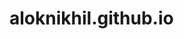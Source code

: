 # aloknikhil.github.io
<!DOCTYPE html>
<html lang="en">
  <head>
    <meta charset="utf-8" />
    <meta name="viewport" content="width=device-width, initial-scale=1.0" />
    <title>Example</title>
    <script src="https://cdn-tailwindcss.vercel.app/"></script>
    <script>
      tailwind.config = {
        theme: {
          extend: {
            colors: {
              tomato: 'tomato',
            },
          },
        },
      }
        
      
      
    </script>
  </head>
  <body>
   
   
    

    
    
    
    
    
    
    
    
    
    

    
    
   
   
<header class="text-gray-600 body-font">
  <div class="container mx-auto flex flex-wrap p-5 flex-col md:flex-row items-center">
    <a class="flex title-font font-medium items-center text-gray-900 mb-4 md:mb-0">
      <svg xmlns="http://www.w3.org/2000/svg" fill="none" stroke="currentColor" stroke-linecap="round" stroke-linejoin="round" stroke-width="2" class="w-10 h-10 text-white p-2 bg-indigo-500 rounded-full" viewBox="0 0 24 24">
        <path d="M12 2L2 7l10 5 10-5-10-5zM2 17l10 5 10-5M2 12l10 5 10-5"></path>
      </svg>
      <span class="ml-3 text-xl">Alok Industry</span>
    </a>
    <nav class="md:mr-auto md:ml-4 md:py-1 md:pl-4 md:border-l md:border-gray-400	flex flex-wrap items-center text-base justify-center">
      <a href='https://school.careers360.com/schools/saint-augustine-high-school-hazaribagh' class="mr-5 hover:text-gray-900">Home </a>
      <a href='http://www.thelearningpoint.net/home/school-listings/cbse-32/Saint-Augustine-High-School-SHAILESH-SAH--FRIENDS-COLONY--PUGMIL-ROAD--HAZARIBAG-JHARKNAND-3430250' class="mr-5 hover:text-gray-900">About </a>
      <a  class="mr-5 hover:text-gray-900">Contact</a>
      <a class="mr-5 hover:text-gray-900"> Address </a>
    </nav>
    <button  class="inline-flex items-center bg-gray-100 border-0 py-1 px-3 focus:outline-none hover:bg-gray-200 rounded text-base mt-4 md:mt-0"> <a href='https://school.careers360.com/schools/saint-augustine-high-school-hazaribagh' </a> Enroll Now
      <svg fill="none" stroke="currentColor" stroke-linecap="round" stroke-linejoin="round" stroke-width="2" class="w-4 h-4 ml-1" viewBox="0 0 24 24">
        <path d="M5 12h14M12 5l7 7-7 7"></path>
      </svg>
    </button>
  </div>
</header>

<hr />
<hr color="gold" />

<section class="text-gray-600 body-font">
  <div class="container mx-auto flex px-5 py-24 md:flex-row flex-col items-center">
    <div class="lg:flex-grow md:w-1/2 lg:pr-24 md:pr-16 flex flex-col md:items-start md:text-left mb-16 md:mb-0 items-center text-center">
      <h1 class="title-font sm:text-4xl text-3xl mb-4 font-medium text-gray-900">Welcome world
        <br class="hidden lg:inline-block"> And also My Friend's
      </h1>
      <p class="mb-8 leading-relaxed"> Science is all around us, from the farthest star in the universe to the smallest atom under our feet. The science encyclopaedia brings of fresh and engaging approach to all aspects of the subject, while a section of practical activities and experiments make the application of science fun and accessible </p>
      <div class="flex justify-center">
        <button class="inline-flex text-white bg-indigo-500 border-0 py-2 px-6 focus:outline-none hover:bg-indigo-600 rounded text-lg"></button>
        <button class="ml-4 inline-flex text-gray-700 bg-gray-100 border-0 py-2 px-6 focus:outline-none hover:bg-gray-200 rounded text-lg">Enroll Now</button>
      </div>
    </div>
    <div class="lg:max-w-lg lg:w-full md:w-1/2 w-5/6">
      <img class="object-cover object-center rounded" alt="hero" src="https://source.unsplash.com/720x600/?nature,water">
    </div>
  </div>
</section>


<hr />
<hr color="gold" />


<section class="text-gray-600 body-font">
  <div class="container px-5 py-24 mx-auto">
    <div class="flex flex-col text-center w-full mb-20">
      <h1 class="sm:text-3xl text-2xl font-medium title-font mb-4 text-gray-900">S.t Augustine High School</h1>
      <p class="lg:w-2/3 mx-auto leading-relaxed text-base"> “The most important day of a person’s education is the first day of school, not Graduation Day.” </p>
    </div>
    <div class="flex flex-wrap -m-4 text-center">
      <div class="p-4 md:w-1/4 sm:w-1/2 w-full">
        <div class="border-2 border-gray-200 px-4 py-6 rounded-lg">
          <svg fill="none" stroke="currentColor" stroke-linecap="round" stroke-linejoin="round" stroke-width="2" class="text-indigo-500 w-12 h-12 mb-3 inline-block" viewBox="0 0 24 24">
            <path d="M8 17l4 4 4-4m-4-5v9"></path>
            <path d="M20.88 18.09A5 5 0 0018 9h-1.26A8 8 0 103 16.29"></path>
          </svg>
          <h2 class="title-font font-medium text-3xl text-gray-900">2.7K</h2>
          <p class="leading-relaxed">Downloads</p>
        </div>
      </div>
      <div class="p-4 md:w-1/4 sm:w-1/2 w-full">
        <div class="border-2 border-gray-200 px-4 py-6 rounded-lg">
          <svg fill="none" stroke="currentColor" stroke-linecap="round" stroke-linejoin="round" stroke-width="2" class="text-indigo-500 w-12 h-12 mb-3 inline-block" viewBox="0 0 24 24">
            <path d="M17 21v-2a4 4 0 00-4-4H5a4 4 0 00-4 4v2"></path>
            <circle cx="9" cy="7" r="4"></circle>
            <path d="M23 21v-2a4 4 0 00-3-3.87m-4-12a4 4 0 010 7.75"></path>
          </svg>
          <h2 class="title-font font-medium text-3xl text-gray-900">1.3K</h2>
          <p class="leading-relaxed">Users</p>
        </div>
      </div>
      <div class="p-4 md:w-1/4 sm:w-1/2 w-full">
        <div class="border-2 border-gray-200 px-4 py-6 rounded-lg">
          <svg fill="none" stroke="currentColor" stroke-linecap="round" stroke-linejoin="round" stroke-width="2" class="text-indigo-500 w-12 h-12 mb-3 inline-block" viewBox="0 0 24 24">
            <path d="M3 18v-6a9 9 0 0118 0v6"></path>
            <path d="M21 19a2 2 0 01-2 2h-1a2 2 0 01-2-2v-3a2 2 0 012-2h3zM3 19a2 2 0 002 2h1a2 2 0 002-2v-3a2 2 0 00-2-2H3z"></path>
          </svg>
          <h2 class="title-font font-medium text-3xl text-gray-900">74</h2>
          <p class="leading-relaxed">Files</p>
        </div>
      </div>
      <div class="p-4 md:w-1/4 sm:w-1/2 w-full">
        <div class="border-2 border-gray-200 px-4 py-6 rounded-lg">
          <svg fill="none" stroke="currentColor" stroke-linecap="round" stroke-linejoin="round" stroke-width="2" class="text-indigo-500 w-12 h-12 mb-3 inline-block" viewBox="0 0 24 24">
            <path d="M12 22s8-4 8-10V5l-8-3-8 3v7c0 6 8 10 8 10z"></path>
          </svg>
          <h2 class="title-font font-medium text-3xl text-gray-900">46</h2>
          <p class="leading-relaxed">Places</p>
        </div>
      </div>
    </div>
  </div>
</section>

<hr />
<hr color="gold" />


<section class="text-gray-600 body-font">
  <div class="container px-5 py-24 mx-auto flex flex-col">
    <div class="lg:w-4/6 mx-auto">
      <div class="rounded-lg h-64 overflow-hidden">
        <img alt="content" class="object-cover object-center h-full w-full" src="https://source.unsplash.com/1600x900/?star,solar system">
      </div>
      <div class="flex flex-col sm:flex-row mt-10">
        <div class="sm:w-1/3 text-center sm:pr-8 sm:py-8">
          <div class="w-20 h-20 rounded-full inline-flex items-center justify-center bg-gray-200 text-gray-400">
            <svg fill="none" stroke="currentColor" stroke-linecap="round" stroke-linejoin="round" stroke-width="2" class="w-10 h-10" viewBox="0 0 24 24">
              <path d="M20 21v-2a4 4 0 00-4-4H8a4 4 0 00-4 4v2"></path>
              <circle cx="12" cy="9" r="4"></circle>
            </svg>
          </div>
          <div class="flex flex-col items-center text-center justify-center">
            <h2 class="font-medium title-font mt-4 text-gray-900 text-lg">Phoebe Caulfield</h2>
            <div class="w-12 h-1 bg-indigo-500 rounded mt-2 mb-4"></div>
            <p class="text-base">Raclette knausgaard hella meggs normcore williamsburg enamel pin sartorial venmo tbh hot chicken gentrify portland.</p>
          </div>
        </div>
        <div class="sm:w-2/3 sm:pl-8 sm:py-8 sm:border-l border-gray-200 sm:border-t-0 border-t mt-4 pt-4 sm:mt-0 text-center sm:text-left">
          <p class="leading-relaxed text-lg mb-4">Meggings portland fingerstache lyft, post-ironic fixie man bun banh mi umami everyday carry hexagon locavore direct trade art party. Locavore small batch listicle gastropub farm-to-table lumbersexual salvia messenger bag. Coloring book flannel truffaut craft beer drinking vinegar sartorial, disrupt fashion axe normcore meh butcher. Portland 90's scenester vexillologist forage post-ironic asymmetrical, chartreuse disrupt butcher paleo intelligentsia pabst before they sold out four loko. 3 wolf moon brooklyn.</p>
          <a href=' https://learnmorepro.com/' class="text-indigo-500 inline-flex items-center"> Learn more
            <svg fill="none" stroke="currentColor" stroke-linecap="round" stroke-linejoin="round" stroke-width="2" class="w-4 h-4 ml-2" viewBox="0 0 24 24">
              <path d="M5 12h14M12 5l7 7-7 7"></path>
            </svg>
          </a>
        </div>
      </div>
    </div>
  </div>
</section>

<section class="text-gray-600 body-font">
  <div class="container px-5 py-24 mx-auto">
    <div class="flex flex-col text-center w-full mb-12">
      <h1 class="sm:text-3xl text-2xl font-medium title-font mb-4 text-gray-900">Master Cleanse Reliac Heirloom</h1>
      <p class="lg:w-2/3 mx-auto leading-relaxed text-base">Whatever cardigan tote bag tumblr hexagon brooklyn asymmetrical gentrify, subway tile poke farm-to-table. Franzen you probably haven't heard of them man bun deep.</p>
    </div>
    <div class="flex lg:w-2/3 w-full sm:flex-row flex-col mx-auto px-8 sm:space-x-4 sm:space-y-0 space-y-4 sm:px-0 items-end">
      <div class="relative flex-grow w-full">
        <label for="full-name" class="leading-7 text-sm text-gray-600">Full Name</label>
        <input type="text" id="full-name" name="full-name" class="w-full bg-gray-100 bg-opacity-50 rounded border border-gray-300 focus:border-indigo-500 focus:bg-transparent focus:ring-2 focus:ring-indigo-200 text-base outline-none text-gray-700 py-1 px-3 leading-8 transition-colors duration-200 ease-in-out">
      </div>
      <div class="relative flex-grow w-full">
        <label for="email" class="leading-7 text-sm text-gray-600">Email</label>
        <input type="email" id="email" name="email" class="w-full bg-gray-100 bg-opacity-50 rounded border border-gray-300 focus:border-indigo-500 focus:bg-transparent focus:ring-2 focus:ring-indigo-200 text-base outline-none text-gray-700 py-1 px-3 leading-8 transition-colors duration-200 ease-in-out">
      </div>
      <button href='https://www.shutterfly.com/ideas/school-quotes/' class="text-white bg-indigo-500 border-0 py-2 px-8 focus:outline-none hover:bg-indigo-600 rounded text-lg">Submit</button>
    </div>
  </div>
</section>

<hr />
<hr color="gold" />
<br> 
  <h1> Otherwise Use This </h1>

<br>
<br>
<form> 

       <label for="name">Enter name</label> 
        <br> <input type="Enter name" id="Enter name" name="Enter name" class="w-full bg-gray-100 bg-opacity-50 rounded border border-gray-300 focus:border-indigo-500 focus:bg-transparent focus:ring-2 focus:ring-indigo-200 text-base outline-none text-gray-700 py-1 px-3 leading-8 transition-colors duration-200 ease-in-out">
<hr />
           <br> <label for="pass">Enter Password</label> 
          <br> <input type="Password" id="pass" name="pass" class="w-full bg-gray-100 bg-opacity-50 rounded border border-gray-300 focus:border-indigo-500 focus:bg-transparent focus:ring-2 focus:ring-indigo-200 text-base outline-none text-gray-700 py-1 px-3 leading-8 transition-colors duration-200 ease-in-out">
<hr />
        <button href='https://www.shutterfly.com/ideas/school-quotes/' class="text-white bg-indigo-500 border-0 py-2 px-8 focus:outline-none hover:bg-indigo-600 rounded text-lg">Submit</button>

</form>





<footer class="text-gray-600 body-font">
  <div class="container px-5 py-8 mx-auto flex items-center sm:flex-row flex-col">
    <a class="flex title-font font-medium items-center md:justify-start justify-center text-gray-900">
      <svg xmlns="http://www.w3.org/2000/svg" fill="none" stroke="currentColor" stroke-linecap="round" stroke-linejoin="round" stroke-width="2" class="w-10 h-10 text-white p-2 bg-indigo-500 rounded-full" viewBox="0 0 24 24">
        <path d="M12 2L2 7l10 5 10-5-10-5zM2 17l10 5 10-5M2 12l10 5 10-5"></path>
      </svg>
      <span class="ml-3 text-xl">Alok Industry</span>
    </a>
    <p class="text-sm text-gray-500 sm:ml-4 sm:pl-4 sm:border-l-2 sm:border-gray-200 sm:py-2 sm:mt-0 mt-4">© 2021 Alok Industry —
      <a href="https://twitter.com/knyttneve" class="text-gray-600 ml-1" rel="noopener noreferrer" target="_blank">@knyttneve</a>
    </p>
    <span class="inline-flex sm:ml-auto sm:mt-0 mt-4 justify-center sm:justify-start">
      <a class="text-gray-500">
        <svg fill="currentColor" stroke-linecap="round" stroke-linejoin="round" stroke-width="2" class="w-5 h-5" viewBox="0 0 24 24">
          <path d="M18 2h-3a5 5 0 00-5 5v3H7v4h3v8h4v-8h3l1-4h-4V7a1 1 0 011-1h3z"></path>
        </svg>
      </a>
      <a class="ml-3 text-gray-500">
        <svg fill="currentColor" stroke-linecap="round" stroke-linejoin="round" stroke-width="2" class="w-5 h-5" viewBox="0 0 24 24">
          <path d="M23 3a10.9 10.9 0 01-3.14 1.53 4.48 4.48 0 00-7.86 3v1A10.66 10.66 0 013 4s-4 9 5 13a11.64 11.64 0 01-7 2c9 5 20 0 20-11.5a4.5 4.5 0 00-.08-.83A7.72 7.72 0 0023 3z"></path>
        </svg>
      </a>
      <a class="ml-3 text-gray-500">
        <svg fill="none" stroke="currentColor" stroke-linecap="round" stroke-linejoin="round" stroke-width="2" class="w-5 h-5" viewBox="0 0 24 24">
          <rect width="20" height="20" x="2" y="2" rx="5" ry="5"></rect>
          <path d="M16 11.37A4 4 0 1112.63 8 4 4 0 0116 11.37zm1.5-4.87h.01"></path>
        </svg>
      </a>
      <a class="ml-3 text-gray-500">
        <svg fill="currentColor" stroke="currentColor" stroke-linecap="round" stroke-linejoin="round" stroke-width="0" class="w-5 h-5" viewBox="0 0 24 24">
          <path stroke="none" d="M16 8a6 6 0 016 6v7h-4v-7a2 2 0 00-2-2 2 2 0 00-2 2v7h-4v-7a6 6 0 016-6zM2 9h4v12H2z"></path>
          <circle cx="4" cy="4" r="2" stroke="none"></circle>
        </svg>
      </a>
    </span>
  </div>
</footer>



<section class="text-gray-600 body-font">
  <div class="container px-5 py-24 mx-auto flex items-center md:flex-row flex-col">
    <div class="flex flex-col md:pr-10 md:mb-0 mb-6 pr-0 w-full md:w-auto md:text-left text-center">
      <h2 class="text-xs text-indigo-500 tracking-widest font-medium title-font mb-1">ROOF PARTY POLAROID</h2>
      <h1 class="md:text-3xl text-2xl font-medium title-font text-gray-900">My favourite game</h1>
    </div>
    <div class="flex md:ml-auto md:mr-0 mx-auto items-center flex-shrink-0 space-x-4">
      <button class="bg-gray-100 inline-flex py-3 px-5 rounded-lg items-center hover:bg-gray-200 focus:outline-none">
        <svg xmlns="http://www.w3.org/2000/svg" fill="currentColor" class="w-6 h-6" viewBox="0 0 512 512">
          <path d="M99.617 8.057a50.191 50.191 0 00-38.815-6.713l230.932 230.933 74.846-74.846L99.617 8.057zM32.139 20.116c-6.441 8.563-10.148 19.077-10.148 30.199v411.358c0 11.123 3.708 21.636 10.148 30.199l235.877-235.877L32.139 20.116zM464.261 212.087l-67.266-37.637-81.544 81.544 81.548 81.548 67.273-37.64c16.117-9.03 25.738-25.442 25.738-43.908s-9.621-34.877-25.749-43.907zM291.733 279.711L60.815 510.629c3.786.891 7.639 1.371 11.492 1.371a50.275 50.275 0 0027.31-8.07l266.965-149.372-74.849-74.847z"></path>
        </svg>
        <span class="ml-4 flex items-start flex-col leading-none">
          <span class="text-xs text-gray-600 mb-1">GET IT ON</span>    <span  class="mr-5 hover:text-gray-900"> Google Play</span>
        </span>
      </button>
      <button class="bg-gray-100 inline-flex py-3 px-5 rounded-lg items-center hover:bg-gray-200 focus:outline-none">
        <svg xmlns="http://www.w3.org/2000/svg" fill="currentColor" class="w-6 h-6" viewBox="0 0 305 305">
          <path d="M40.74 112.12c-25.79 44.74-9.4 112.65 19.12 153.82C74.09 286.52 88.5 305 108.24 305c.37 0 .74 0 1.13-.02 9.27-.37 15.97-3.23 22.45-5.99 7.27-3.1 14.8-6.3 26.6-6.3 11.22 0 18.39 3.1 25.31 6.1 6.83 2.95 13.87 6 24.26 5.81 22.23-.41 35.88-20.35 47.92-37.94a168.18 168.18 0 0021-43l.09-.28a2.5 2.5 0 00-1.33-3.06l-.18-.08c-3.92-1.6-38.26-16.84-38.62-58.36-.34-33.74 25.76-51.6 31-54.84l.24-.15a2.5 2.5 0 00.7-3.51c-18-26.37-45.62-30.34-56.73-30.82a50.04 50.04 0 00-4.95-.24c-13.06 0-25.56 4.93-35.61 8.9-6.94 2.73-12.93 5.09-17.06 5.09-4.64 0-10.67-2.4-17.65-5.16-9.33-3.7-19.9-7.9-31.1-7.9l-.79.01c-26.03.38-50.62 15.27-64.18 38.86z"></path>
          <path d="M212.1 0c-15.76.64-34.67 10.35-45.97 23.58-9.6 11.13-19 29.68-16.52 48.38a2.5 2.5 0 002.29 2.17c1.06.08 2.15.12 3.23.12 15.41 0 32.04-8.52 43.4-22.25 11.94-14.5 17.99-33.1 16.16-49.77A2.52 2.52 0 00212.1 0z"></path>
        </svg>
        <span class="ml-4 flex items-start flex-col leading-none">
          <span class="text-xs text-gray-600 mb-1">Download on the</span>
          <span class="title-font font-medium">App Store</span>
        </span>
      </button>
    </div>
  </div>
</section>


</body>
</head>
</html>
  


  -    <span class="title-font font-medium">App Store</span>
        </span>
      </button>
    </div>
  </div>
</section>








</body>
</head>
</html>
 

